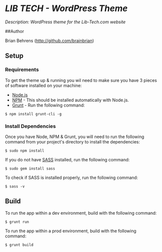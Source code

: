 # _LIB TECH - WordPress Theme_

_Description: WordPress theme for the Lib-Tech.com website_

##Author

Brian Behrens (<http://github.com/brainbrian>)

## Setup

### Requirements

To get the theme up & running you wil need to make sure you have 3 pieces of software installed on your machine:

- [Node.js](http://nodejs.org/)
- [NPM](https://npmjs.org/) - This should be installed automatically with Node.js.
- [Grunt](http://gruntjs.com/getting-started) - Run the following command: 

```
$ npm install grunt-cli -g
```

### Install Dependencies

Once you have Node, NPM & Grunt, you will need to run the following command from your project's directory to install the dependencies:

```
$ sudo npm install
```

If you do not have [SASS](http://sass-lang.com/install) installed, run the following command:

```
$ sudo gem install sass
```

To check if SASS is installed properly, run the following command:

```
$ sass -v
```

## Build

To run the app within a dev environment, build with the following command:

```
$ grunt run
```

To run the app within a prod environment, build with the following command:

```
$ grunt build
```